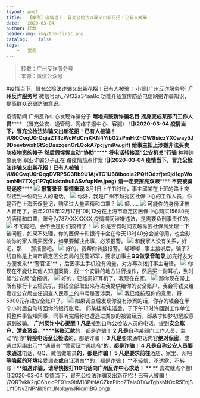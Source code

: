 ```yaml
---
layout:	post
title:	【案例】疫情当下，冒充公检法诈骗又出新花招！已有人被骗！
date:	2020-03-04
author:	转载
header-img:	img/the-first.png
catalog:	false
tags:
	-	案例
---
```


<blockquote><p>转载：广州反诈服务号<br>
来源：微信公众号</p></blockquote>

#疫情当下，冒充公检法诈骗又出新花招！已有人被骗！
小警[广州反诈服务号]
**广州反诈服务号**
微信号gh_79f32a34aa8c
功能介绍宣传防范电信网络诈骗知识，提高群众识骗防骗意识。

疫情期间
广州反诈中心发现诈骗分子
**暗地捣鼓新诈骗名目**
**摇身变成某部门工作人员******
（冒充公安、通管局、网络举报中心、客服）
****![](2020-03-04
疫情当下，冒充公检法诈骗又出新花招！已有人被骗！\\U80CvqU0rQqiaZTTzWcMdCmKKN4YibG2zPmHrZhOW8siczYX0way5J9Doevbwxh6tSqDaszqenOrLQokA7pcjymKw.gif)****
**给事主扣上涉嫌非法****买卖防疫物资的帽子******
**然后假惺惺主动“协助”******
**将电话****转接至“公安机关”行骗******
种种迹象表明
职业诈骗分子正在
蹭疫情热点作案
**![](2020-03-04
疫情当下，冒充公检法诈骗又出新花招！已有人被骗！\\U80CvqU0rQqqDVRP5G3Rb9U1AjxTC1U68ibooia2PQHOdzfjte9jd1qpWoomNH7TXgt1P7q0icktnhulIASvfupNw.jpeg)**
**请一定要擦亮双眼******
**不要被骗局迷惑******
![]({{site.baseurl}}/postimg/Ljib4So7yuWgDWBrx8WB0N6GMibyNtkt9QrCO5oSjxlerwDRhuamZqTgle4ooF6SS6kn3KbcRu3ruHCElF0GHFbQ.gif)
**报警录音**
**案情重现**
3月1日上午11时许，事主邱某在上班的路上突然接到一位陌生人的电话。
![]({{site.baseurl}}/postimg/U80CvqU0rQqiaZTTzWcMdCmKKN4YibG2zPlHW4sxjWibphmEG6PvSbjNIgpyID0DqxnibO2hDtzlvDPb2jShV4GcNQ.jpeg)
你好，我是广州市越秀区社保中心的工作人员，你是否在上海医保登记，购买过大量酒精和口罩？
![]({{site.baseurl}}/postimg/U80CvqU0rQqiaZTTzWcMdCmKKN4YibG2zPTHUVytJgMyialFicBpO8OGygQnibbaOPy5knTpI0zfNePtxCudcLQqiaMw.jpeg)
额......
![]({{site.baseurl}}/postimg/U80CvqU0rQqiaZTTzWcMdCmKKN4YibG2zPlHW4sxjWibphmEG6PvSbjNIgpyID0DqxnibO2hDtzlvDPb2jShV4GcNQ.jpeg)
可能你的身份证被人冒用了，去年2019年12月17日10时12分在上海市嘉定区医保中心购买15680元的酒精和口罩，账号为787XXXXXXX,疫情期间涉嫌违法，是需要负刑事责任的。
![]({{site.baseurl}}/postimg/U80CvqU0rQqiaZTTzWcMdCmKKN4YibG2zPTHUVytJgMyialFicBpO8OGygQnibbaOPy5knTpI0zfNePtxCudcLQqiaMw.jpeg)
不可能吧，会不会是你们搞错了！
![]({{site.baseurl}}/postimg/U80CvqU0rQqiaZTTzWcMdCmKKN4YibG2zPlHW4sxjWibphmEG6PvSbjNIgpyID0DqxnibO2hDtzlvDPb2jShV4GcNQ.jpeg)
你是否有时间去越秀区社保局处理一下该问题，如果不处理，你的医保卡和银行卡会在今天13时40分会被停用，也会影响你的家人购买医保，如果要解决此事，必须报警。
![]({{site.baseurl}}/postimg/U80CvqU0rQqiaZTTzWcMdCmKKN4YibG2zPTHUVytJgMyialFicBpO8OGygQnibbaOPy5knTpI0zfNePtxCudcLQqiaMw.jpeg)
和我家人没有关系，好吧，那……那报警吧。
![]({{site.baseurl}}/postimg/U80CvqU0rQqiaZTTzWcMdCmKKN4YibG2zPlHW4sxjWibphmEG6PvSbjNIgpyID0DqxnibO2hDtzlvDPb2jShV4GcNQ.jpeg)
好的，我帮你转接报警。
嘟嘟嘟…事主接听后，骗子2线自称是上海市嘉定区公安局的民警郑军，要求加事主**QQ做录音笔录**,加完好友对方便发来**“警官证”**
，后因事主手机没有流量，对方再次拨打事主电话。
![]({{site.baseurl}}/postimg/U80CvqU0rQqiaZTTzWcMdCmKKN4YibG2zPw1oME53gvnNklnQToibLZMlC7zNEUX0FWZMib1863F9YDmaLIEndEMWg.jpeg)
你现在不能让其他人知道案情，找一个安静的地方进行操作，然后买一副耳机，到时候“公安局”会报销。
![]({{site.baseurl}}/postimg/U80CvqU0rQqiaZTTzWcMdCmKKN4YibG2zPTHUVytJgMyialFicBpO8OGygQnibbaOPy5knTpI0zfNePtxCudcLQqiaMw.jpeg)
好的，已经买好耳机了，我现在在家。
![]({{site.baseurl}}/postimg/U80CvqU0rQqiaZTTzWcMdCmKKN4YibG2zPw1oME53gvnNklnQToibLZMlC7zNEUX0FWZMib1863F9YDmaLIEndEMWg.jpeg)
那你现在带上所有银行卡去柜员机，把钱全部取出来存进我提供给你的安全账户，我会将钱交给嘉定公安局主任调查人民币上的串号是否涉案。
![]({{site.baseurl}}/postimg/U80CvqU0rQqiaZTTzWcMdCmKKN4YibG2zPTHUVytJgMyialFicBpO8OGygQnibbaOPy5knTpI0zfNePtxCudcLQqiaMw.jpeg)
我已经按照你的意思，将5900元存进安全账户了。
![]({{site.baseurl}}/postimg/U80CvqU0rQqiaZTTzWcMdCmKKN4YibG2zPw1oME53gvnNklnQToibLZMlC7zNEUX0FWZMib1863F9YDmaLIEndEMWg.jpeg)
如果调查后发现你没有涉案的话，你存的钱会在半个小时后自动转回你的银行账号。
邱某挂断电话后，于下午13时许回到工作单位将整件事告知同事，同事听完后称也遭遇过类似的被骗经历，邱某才如梦初醒般意识到被骗。
**广州反诈中心提醒**
**1**
**凡是**接到自称公检法人员的电话，提到**安全账户、清查资金、****转账汇款**的，都是诈骗！
**2**
**凡是**自称某部门工作人员，主动"帮你"**转接电话至公检法**的，都是诈骗！
**3**
**凡是**要求通电话内容**绝对保密**，或通过网络出示**“通缉令”“警官证”“通缉令”**的，都是诈骗！
**4**
**凡是**自称公安人员要求通过**电话、QQ、微信做笔录**的，都是诈骗！
**5**
**凡是**要求前往**酒店、家里、网吧**等隐蔽的环境**接受调查**或**自证清白**的，都是诈骗！
**不轻信、不透露、不转账！****如遇诈骗，请尽快拨打110电话向广州反诈中心求助！**
**
**
喜欢就点个赞![](2020-03-04
疫情当下，冒充公检法诈骗又出新花招！已有人被骗！\\7QRTvkK2qC6hzicPF91rs9ItM18PtNACZknPiboZTaia01YwTgbsMfOcR5EnjSLYf0NvZNPNib9mUNplqynJRicm1BQ.png)
